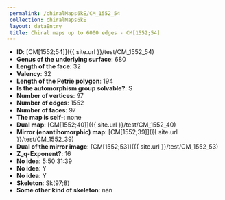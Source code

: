 ```yaml
--- 
 permalink: /chiralMaps6kE/CM_1552_54 
 collection: chiralMaps6kE
 layout: dataEntry
 title: Chiral maps up to 6000 edges - CM[1552;54]
---
```


- **ID**: [CM[1552;54]]({{ site.url }}/test/CM_1552_54)
- **Genus of the underlying surface**: 680
- **Length of the face**: 32
- **Valency**: 32
- **Length of the Petrie polygon**: 194
- **Is the automorphism group solvable?**: S
- **Number of vertices**: 97
- **Number of edges**: 1552
- **Number of faces**: 97
- **The map is self-**: none
- **Dual map**: [CM[1552;40]]({{ site.url }}/test/CM_1552_40)
- **Mirror (enantihomorphic) map**: [CM[1552;39]]({{ site.url }}/test/CM_1552_39)
- **Dual of the mirror image**: [CM[1552;53]]({{ site.url }}/test/CM_1552_53)
- **Z_q-Exponent?**: 16
- **No idea**:  5:50 31:39
- **No idea**: Y
- **No idea**: Y
- **Skeleton**: Sk(97;8)
- **Some other kind of skeleton**: nan

